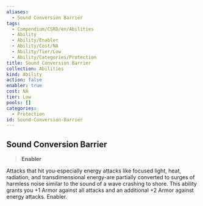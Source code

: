 ```yaml
---
aliases:
  - Sound Conversion Barrier
tags:
  - Compendium/CSRD/en/Abilities
  - Ability
  - Ability/Enabler
  - Ability/Cost/NA
  - Ability/Tier/Low
  - Ability/Categories/Protection
title: Sound Conversion Barrier
collection: Abilities
kind: Ability
action: false
enabler: true
cost: NA
tier: Low
pools: []
categories:
  - Protection
id: Sound-Conversion-Barrier
---
```

## Sound Conversion Barrier    
>**Enabler**  
    
Attacks that hit you-especially energy attacks like focused light, heat, radiation, and transdimensional energy-are partially converted to surges of harmless noise similar to the sound of a wave crashing to shore. This ability grants you +1 Armor against all attacks and an additional +2 Armor against energy attacks. Enabler.
